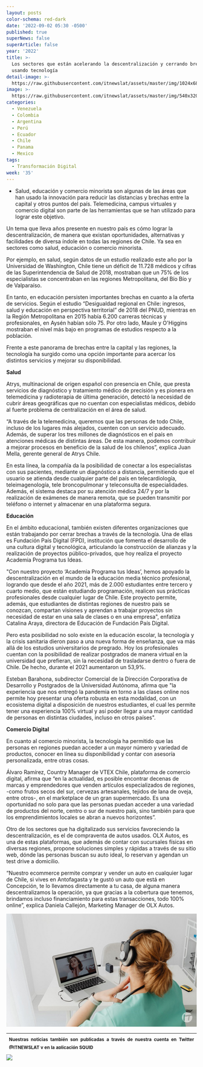 ```yaml
---
layout: posts
color-schema: red-dark
date: '2022-09-02 05:30 -0500'
published: true
superNews: false
superArticle: false
year: '2022'
title: >-
  Los sectores que están acelerando la descentralización y cerrando brechas
  usando tecnología
detail-image: >-
  https://raw.githubusercontent.com/itnewslat/assets/master/img/1024x680/telemedicina-g.jpg
image: >-
  https://raw.githubusercontent.com/itnewslat/assets/master/img/540x320/telemedicina-p.jpg
categories:
  - Venezuela
  - Colombia
  - Argentina
  - Perú
  - Ecuador
  - Chile
  - Panama
  - Mexico
tags:
  - Transformación Digital
week: '35'
---
```

- Salud, educación y comercio minorista son algunas de las áreas que han usado la innovación para reducir las distancias y brechas entre la capital y otros puntos del país. Telemedicina, campus virtuales y comercio digital son parte de las herramientas que se han utilizado para lograr este objetivo.

Un tema que lleva años presente en nuestro país es cómo lograr la descentralización, de manera que existan oportunidades, alternativas y facilidades de diversa índole en todas las regiones de Chile. Ya sea en sectores como salud, educación o comercio minorista. 

Por ejemplo, en salud, según datos de un estudio realizado este año por la Universidad de Washington, Chile tiene un déficit de 11.728 médicos y cifras de las Superintendencia de Salud de 2018, mostraban que un 75% de los especialistas se concentraban en las regiones Metropolitana, del Bío Bío y de Valparaíso. 

En tanto, en educación persisten importantes brechas en cuanto a la oferta de servicios. Según el estudio “Desigualdad regional en Chile: ingresos, salud y educación en perspectiva territorial” de 2018 del PNUD, mientras en la Región Metropolitana en 2015 había 6.200 carreras técnicas y profesionales, en Aysén habían sólo 75. Por otro lado, Maule y O'Higgins mostraban el nivel más bajo en programas de estudios respecto a la población.

Frente a este panorama de brechas entre la capital y las regiones, la tecnología ha surgido como una opción importante para acercar los distintos servicios y mejorar su disponibilidad.

**Salud**

Atrys, multinacional de origen español con presencia en Chile, que presta servicios de diagnóstico y tratamiento médico de precisión y es pionera en telemedicina y radioterapia de última generación, detectó la necesidad de cubrir áreas geográficas que no cuentan con especialistas médicos, debido al fuerte problema de centralización en el área de salud. 

“A través de la telemedicina, queremos que las personas de todo Chile, incluso de los lugares más alejados, cuenten con un servicio adecuado. Además, de superar los tres millones de diagnósticos en el país en atenciones médicas de distintas áreas. De esta manera, podemos contribuir a mejorar procesos en beneficio de la salud de los chilenos”, explica Juan Mella, gerente general de Atrys Chile.

En esta línea, la compañía da la posibilidad de conectar a los especialistas con sus pacientes, mediante un diagnóstico a distancia, permitiendo que el usuario se atienda desde cualquier parte del país en telecardiología, teleimagenología, tele broncopulmonar y teleconsulta de especialidades. Además, el sistema destaca por su atención médica 24/7 y por la realización de exámenes de manera remota, que se pueden transmitir por teléfono o internet y almacenar en una plataforma segura. 

**Educación**

En el ámbito educacional, también existen diferentes organizaciones que están trabajando por cerrar brechas a través de la tecnología. Una de ellas es Fundación País Digital (FPD), institución que fomenta el desarrollo de una cultura digital y tecnológica, articulando la construcción de alianzas y la realización de proyectos público-privados, que hoy realiza el proyecto Academia Programa tus Ideas.

"Con nuestro proyecto ‘Academia Programa tus Ideas’, hemos apoyado la descentralización en el mundo de la educación media técnico profesional, logrando que desde el año 2021, más de 2.000 estudiantes entre tercero y cuarto medio, que están estudiando programación, realicen sus prácticas profesionales desde cualquier lugar de Chile. Este proyecto permite, además, que estudiantes de distintas regiones de nuestro país se conozcan, compartan visiones y aprendan a trabajar proyectos sin necesidad de estar en una sala de clases o en una empresa", enfatiza Catalina Araya, directora de Educación de Fundación País Digital.

Pero esta posibilidad no solo existe en la educación escolar, la tecnología y la crisis sanitaria dieron paso a una nueva forma de enseñanza, que va más allá de los estudios universitarios de pregrado. Hoy los profesionales cuentan con la posibilidad de realizar postgrados de manera virtual en la universidad que prefieran, sin la necesidad de trasladarse dentro o fuera de Chile. De hecho, durante el 2021 aumentaron un 53,9%.

Esteban Barahona, subdirector Comercial de la Dirección Corporativa de Desarrollo y Postgrados de la Universidad Autónoma, afirma que "la experiencia que nos entregó la pandemia en torno a las clases online nos permite hoy presentar una oferta robusta en esta modalidad, con un ecosistema digital a disposición de nuestros estudiantes, el cual les permite tener una experiencia 100% virtual y así poder llegar a una mayor cantidad de personas en distintas ciudades, incluso en otros países". 

**Comercio Digital**

En cuanto al comercio minorista, la tecnología ha permitido que las personas en regiones puedan acceder a un mayor número y variedad de productos, conocer en línea su disponibilidad y contar con asesoría personalizada, entre otras cosas.

Álvaro Ramírez, Country Manager de VTEX Chile, plataforma de comercio digital, afirma que “en la actualidad, es posible encontrar decenas de marcas y emprendedores que venden artículos especializados de regiones, -como frutos secos del sur, cervezas artesanales, tejidos de lana de oveja, entre otros-, en el marketplace de un gran supermercado. Es una oportunidad no solo para que las personas puedan acceder a una variedad de productos del norte, centro o sur de nuestro país, sino también para que los emprendimientos locales se abran a nuevos horizontes”.

Otro de los sectores que ha digitalizado sus servicios favoreciendo la descentralización, es el de compraventa de autos usados. OLX Autos, es una de estas plataformas, que además de contar con sucursales físicas en diversas regiones, propone soluciones simples y rápidas a través de su sitio web, dónde las personas buscan su auto ideal, lo reservan y agendan un test drive a domicilio.

“Nuestro ecommerce permite comprar y vender un auto en cualquier lugar de Chile, si vives en Antofagasta y te gustó un auto que está en Concepción, te lo llevamos directamente a tu casa, de alguna manera descentralizamos la operación, ya que gracias a la cobertura que tenemos, brindamos incluso financiamiento para estas transacciones, todo 100% online”, explica Daniela Callejón, Marketing Manager de OLX Autos.

![](https://raw.githubusercontent.com/itnewslat/assets/master/img/540x320/telemedicina-p.jpg)

<table style="height: 42px;" width="569">
<tbody>
<tr>
<td style="text-align: justify;"><sub><strong>Nuestras noticias también son publicadas a través de nuestra cuenta en Twitter <a href="https://twitter.com/itnewslat?lang=es">@ITNEWSLAT</a> y en la aplicación <a href="https://squidapp.co/en/">SQUID</a></strong></sub></td>
</tr>
</tbody>
</table>

<img src="https://tracker.metricool.com/c3po.jpg?hash=56f88a41e39ab42c063cc51676587a04"/>